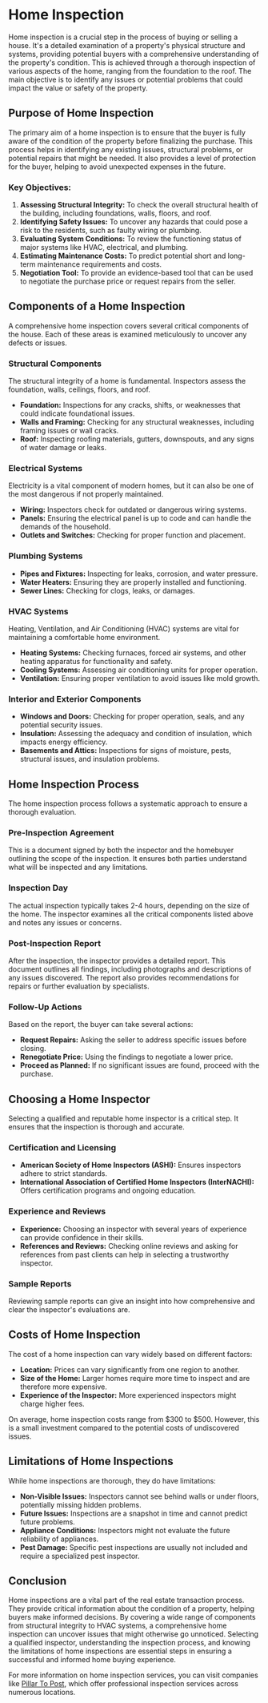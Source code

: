 # Home Inspection

Home inspection is a crucial step in the process of buying or selling a house. It's a detailed examination of a property's physical structure and systems, providing potential buyers with a comprehensive understanding of the property's condition. This is achieved through a thorough inspection of various aspects of the home, ranging from the foundation to the roof. The main objective is to identify any issues or potential problems that could impact the value or safety of the property.

## Purpose of Home Inspection

The primary aim of a home inspection is to ensure that the buyer is fully aware of the condition of the property before finalizing the purchase. This process helps in identifying any existing issues, structural problems, or potential repairs that might be needed. It also provides a level of protection for the buyer, helping to avoid unexpected expenses in the future.

### Key Objectives:

1. **Assessing Structural Integrity:** To check the overall structural health of the building, including foundations, walls, floors, and roof.
2. **Identifying Safety Issues:** To uncover any hazards that could pose a risk to the residents, such as faulty wiring or plumbing.
3. **Evaluating System Conditions:** To review the functioning status of major systems like HVAC, electrical, and plumbing.
4. **Estimating Maintenance Costs:** To predict potential short and long-term maintenance requirements and costs.
5. **Negotiation Tool:** To provide an evidence-based tool that can be used to negotiate the purchase price or request repairs from the seller.

## Components of a Home Inspection

A comprehensive home inspection covers several critical components of the house. Each of these areas is examined meticulously to uncover any defects or issues.

### Structural Components

The structural integrity of a home is fundamental. Inspectors assess the foundation, walls, ceilings, floors, and roof.

- **Foundation:** Inspections for any cracks, shifts, or weaknesses that could indicate foundational issues.
- **Walls and Framing:** Checking for any structural weaknesses, including framing issues or wall cracks.
- **Roof:** Inspecting roofing materials, gutters, downspouts, and any signs of water damage or leaks.

### Electrical Systems

Electricity is a vital component of modern homes, but it can also be one of the most dangerous if not properly maintained.

- **Wiring:** Inspectors check for outdated or dangerous wiring systems.
- **Panels:** Ensuring the electrical panel is up to code and can handle the demands of the household.
- **Outlets and Switches:** Checking for proper function and placement.

### Plumbing Systems

- **Pipes and Fixtures:** Inspecting for leaks, corrosion, and water pressure.
- **Water Heaters:** Ensuring they are properly installed and functioning.
- **Sewer Lines:** Checking for clogs, leaks, or damages.

### HVAC Systems

Heating, Ventilation, and Air Conditioning (HVAC) systems are vital for maintaining a comfortable home environment.

- **Heating Systems:** Checking furnaces, forced air systems, and other heating apparatus for functionality and safety.
- **Cooling Systems:** Assessing air conditioning units for proper operation.
- **Ventilation:** Ensuring proper ventilation to avoid issues like mold growth.

### Interior and Exterior Components

- **Windows and Doors:** Checking for proper operation, seals, and any potential security issues.
- **Insulation:** Assessing the adequacy and condition of insulation, which impacts energy efficiency.
- **Basements and Attics:** Inspections for signs of moisture, pests, structural issues, and insulation problems.

## Home Inspection Process

The home inspection process follows a systematic approach to ensure a thorough evaluation.

### Pre-Inspection Agreement

This is a document signed by both the inspector and the homebuyer outlining the scope of the inspection. It ensures both parties understand what will be inspected and any limitations.

### Inspection Day

The actual inspection typically takes 2-4 hours, depending on the size of the home. The inspector examines all the critical components listed above and notes any issues or concerns.

### Post-Inspection Report

After the inspection, the inspector provides a detailed report. This document outlines all findings, including photographs and descriptions of any issues discovered. The report also provides recommendations for repairs or further evaluation by specialists.

### Follow-Up Actions

Based on the report, the buyer can take several actions:

- **Request Repairs:** Asking the seller to address specific issues before closing.
- **Renegotiate Price:** Using the findings to negotiate a lower price.
- **Proceed as Planned:** If no significant issues are found, proceed with the purchase.

## Choosing a Home Inspector

Selecting a qualified and reputable home inspector is a critical step. It ensures that the inspection is thorough and accurate.

### Certification and Licensing

- **American Society of Home Inspectors (ASHI):** Ensures inspectors adhere to strict standards.
- **International Association of Certified Home Inspectors (InterNACHI):** Offers certification programs and ongoing education.

### Experience and Reviews

- **Experience:** Choosing an inspector with several years of experience can provide confidence in their skills.
- **References and Reviews:** Checking online reviews and asking for references from past clients can help in selecting a trustworthy inspector.

### Sample Reports

Reviewing sample reports can give an insight into how comprehensive and clear the inspector's evaluations are.

## Costs of Home Inspection

The cost of a home inspection can vary widely based on different factors:

- **Location:** Prices can vary significantly from one region to another.
- **Size of the Home:** Larger homes require more time to inspect and are therefore more expensive.
- **Experience of the Inspector:** More experienced inspectors might charge higher fees.

On average, home inspection costs range from $300 to $500. However, this is a small investment compared to the potential costs of undiscovered issues.

## Limitations of Home Inspections

While home inspections are thorough, they do have limitations:

- **Non-Visible Issues:** Inspectors cannot see behind walls or under floors, potentially missing hidden problems.
- **Future Issues:** Inspections are a snapshot in time and cannot predict future problems.
- **Appliance Conditions:** Inspectors might not evaluate the future reliability of appliances.
- **Pest Damage:** Specific pest inspections are usually not included and require a specialized pest inspector.

## Conclusion

Home inspections are a vital part of the real estate transaction process. They provide critical information about the condition of a property, helping buyers make informed decisions. By covering a wide range of components from structural integrity to HVAC systems, a comprehensive home inspection can uncover issues that might otherwise go unnoticed. Selecting a qualified inspector, understanding the inspection process, and knowing the limitations of home inspections are essential steps in ensuring a successful and informed home buying experience.

For more information on home inspection services, you can visit companies like [Pillar To Post](https://pillartopost.com), which offer professional inspection services across numerous locations.